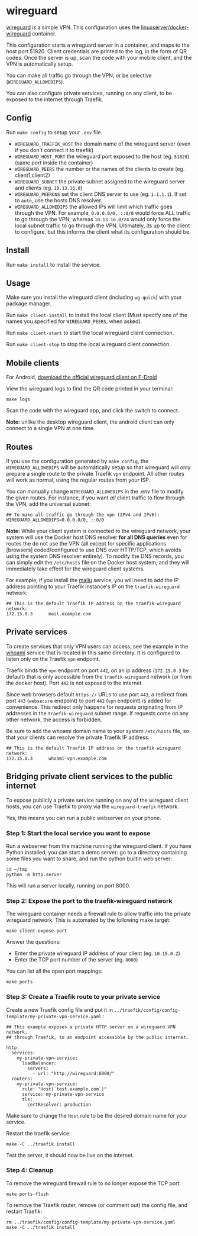 # wireguard

[wireguard](https://www.wireguard.com/) is a simple VPN. This configuration uses
the
[linuxserver/docker-wireguard](https://github.com/linuxserver/docker-wireguard)
container.


This configuration starts a wireguard server in a container, and maps to the
host port 51820. Client credentials are printed to the log, in the form of QR
codes. Once the server is up, scan the code with your mobile client, and the VPN
is automatically setup.

You can make all traffic go through the VPN, or be selective
(`WIREGUARD_ALLOWEDIPS`).

You can also configure private services, running on any client, to be exposed to
the internet through Traefik.

## Config

Run `make config` to setup your `.env` file.

 * `WIREGUARD_TRAEFIK_HOST` the domain name of the wireguard server (even if you don't connect it to traefik)
 * `WIREGUARD_HOST_PORT` the wireguard port exposed to the host (eg. `51820`) (same port inside the container)
 * `WIREGUARD_PEERS` the number or the names of the clients to create (eg. client1,client2)
 * `WIREGUARD_SUBNET` the private subnet assigned to the wireguard server and clients (eg. `10.13.16.0`)
 * `WIREGUARD_PEERDNS` set the client DNS server to use (eg. `1.1.1.1`). If set
   to `auto`, use the hosts DNS resolver.
 * `WIREGUARD_ALLOWEDIPS` the allowed IPs will limit which traffic goes through
   the VPN. For example, `0.0.0.0/0, ::0/0` would force ALL traffic to go
   through the VPN, whereas `10.13.16.0/24` would only force the local subnet
   traffic to go through the VPN. Ultimately, its up to the client to configure,
   but this informs the client what its configuration should be.

## Install

Run `make install` to install the service.

## Usage

Make sure you install the wireguard client (including `wg-quick`) with your
package manager.

Run `make client-install` to install the local client (Must specify one of the
names you specified for `WIREGUARD_PEERS`, when asked).

Run `make client-start` to start the local wireguard client connection.

Run `make client-stop` to stop the local wireguard client connection.

## Mobile clients

For Android, [download the official wireguard client on
F-Droid](https://f-droid.org/en/packages/com.wireguard.android/)

View the wireguard logs to find the QR code printed in your terminal:

```
make logs
```

Scan the code with the wireguard app, and click the switch to connect.

**Note:** unlike the desktop wireguard client, the android client can only
connect to a single VPN at one time.

## Routes

If you use the configuration generated by `make config`, the
`WIREGUARD_ALLOWEDIPS` will be automatically setup so that wireguard will only
prepare a single route to the private Traefik `vpn` endpoint. All other routes
will work as normal, using the regular routes from your ISP.

You can manually change `WIREGUARD_ALLOWEDIPS` in the .env file to modify the
given routes. For instance, if you want *all* client traffic to flow through the
VPN, add the universal subnet:

```
## To make all traffic go through the vpn (IPv4 and IPv6):
WIREGUARD_ALLOWEDIPS=0.0.0.0/0, ::0/0
```

**Note:** While your client system is connected to the wireguard network, your
system will use the Docker host DNS resolver **for all DNS queries** even for
routes the do not use the VPN (all except for specific applications [browsers]
coded/configured to use DNS over HTTP/TCP, which avoids using the system DNS
resolver entirely). To modify the DNS records, you can simply edit the
`/etc/hosts` file on the Docker host system, and they will immediately take
effect for the wireguard client systems.

For example, if you install the [mailu](../mailu) service, you will need to add
the IP address pointing to your Traefik instance's IP on the `traefik-wireguard`
network:

```
## This is the default Traefik IP address on the traefik-wireguard network:
172.15.0.3      mail.example.com
```

## Private services

To create services that only VPN users can access, see the example in the
[whoami](whoami) service that is located in this same directory. It is
configured to listen only on the Traefik `vpn` endpoint.

Traefik binds the `vpn` endpoint on port `442`, on an ip address (`172.15.0.3`
by default) that is only accessible from the `traefik-wireguard` network (or
from the docker host). Port `442` is not exposed to the internet.

Since web browsers default `https://` URLs to use port `443`, a redirect from
port `443` (`websecure` endpoint) to port `442` (`vpn` endpoint) is added for
convenience. This redirect only happens for requests originating from IP
addresses in the `traefik-wireguard` subnet range. If requests come on any other
network, the access is forbidden.

Be sure to add the whoami domain name to your system `/etc/hosts` file, so that
your clients can resolve the private Traefik IP address:

```
## This is the default Traefik IP address on the traefik-wireguard network:
172.15.0.3      whoami-vpn.example.com
```

## Bridging private client services to the public internet

To expose publicly a private service running on any of the wireguard client
hosts, you can use Traefik to proxy via the `wireguard-traefik` network.

Yes, this means you can run a public webserver on your phone.

### Step 1: Start the local service you want to expose

Run a webserver from the machine running the wireguard client. If you have
Python installed, you can start a demo server: go to a directory containing some
files you want to share, and run the python builtin web server:

```
cd ~/tmp
python -m http.server
```

This will run a server locally, running on port 8000.

### Step 2: Expose the port to the traefik-wireguard network

The wireguard container needs a firewall rule to allow traffic into the private
wireguard network. This is automated by the following make target:

```
make client-expose-port
```

Answer the questions:
 * Enter the private wireguard IP address of your client (eg. `10.15.0.2`)
 * Enter the TCP port number of the server (eg. `8000`)
 
You can list all the open port mappings:

```
make ports
```

### Step 3: Create a Traefik route to your private service

Create a new Traefik config file and put it in
`../traefik/config/config-template/my-private-vpn-service.yaml` :


```
## This example exposes a private HTTP server on a wireguard VPN network,
## through Traefik, to an endpoint accessible by the public internet.

http:
  services:
    my-private-vpn-service:
      loadBalancer:
        servers:
          - url: "http://wireguard:8000/"
  routers:
    my-private-vpn-service:
      rule: "Host(`test.example.com`)"
      service: my-private-vpn-service
      tls:
        certResolver: production
```

Make sure to change the `Host` rule to be the desired domain name for your service.

Restart the traefik service:

```
make -C ../traefik install
```

Test the server, it should now be live on the internet.

### Step 4: Cleanup

To remove the wireguard firewall rule to no longer expose the TCP port:

```
make ports-flush
```

To remove the Traefik router, remove (or comment out) the config file, and
restart Traefik:

```
rm ../traefik/config/config-template/my-private-vpn-service.yaml
make -C ../traefik install
```
